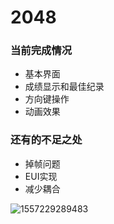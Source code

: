 # 2048
### 当前完成情况
<ul>
  <li>基本界面</li>
  <li>成绩显示和最佳纪录</li>
  <li>方向键操作</li>
  <li>动画效果</li>
</ul>

### 还有的不足之处

<ul>
  <li>掉帧问题</li>
  <li>EUI实现</li>
  <li>减少耦合</li>
</ul>

![1557229289483](C:\Users\Administrator\AppData\Roaming\Typora\typora-user-images\1557229289483.png)
